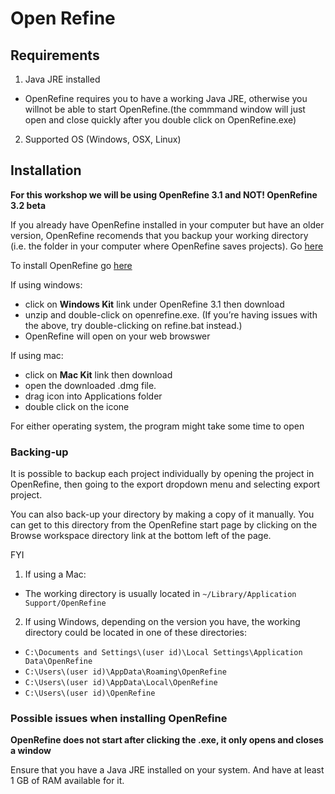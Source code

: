 # Open Refine

## Requirements
1. Java JRE installed

* OpenRefine requires you to have a working Java JRE, otherwise you willnot be able to start OpenRefine.(the commmand window will just open and close quickly after you double click on OpenRefine.exe)

2. Supported OS (Windows, OSX, Linux)


## Installation

**For this workshop we will be using OpenRefine 3.1 and NOT! OpenRefine 3.2 beta**

If you already have OpenRefine installed in your computer but have an older version, OpenRefine recomends that you backup your working directory (i.e. the folder in your computer where OpenRefine saves projects). Go [here](#backing-up)

To install OpenRefine go [here](http://openrefine.org/download.html)




If using windows: 
* click on **Windows Kit** link under OpenRefine 3.1 then download 
* unzip and double-click on openrefine.exe. (If you’re having issues with the above, try double-clicking on refine.bat instead.)
* OpenRefine will open on your web browswer 

If using mac:
* click on **Mac Kit** link then download
* open the downloaded .dmg file.
* drag icon into Applications folder
* double click on the icone


For either operating system, the program might take some time to open

### Backing-up

It is possible to backup each project individually by opening the project in OpenRefine, then going to the export dropdown menu and selecting export project. 

You can also back-up your directory by making a copy of it manually. You can get to this directory from the OpenRefine start page by clicking on the Browse workspace directory link at 
the bottom left of the page.

FYI

1. If using a Mac:

* The working directory is usually located in `~/Library/Application Support/OpenRefine`

2. If using Windows, depending on the version you have, the working directory could be located in one of these directories:

* `C:\Documents and Settings\(user id)\Local Settings\Application Data\OpenRefine`
* `C:\Users\(user id)\AppData\Roaming\OpenRefine`
* `C:\Users\(user id)\AppData\Local\OpenRefine`
* `C:\Users\(user id)\OpenRefine`

### Possible issues when installing OpenRefine

**OpenRefine does not start after clicking the .exe, it only opens and closes a window**

Ensure that you have a Java JRE installed on your system. And have at least 1 GB of RAM available for it.



